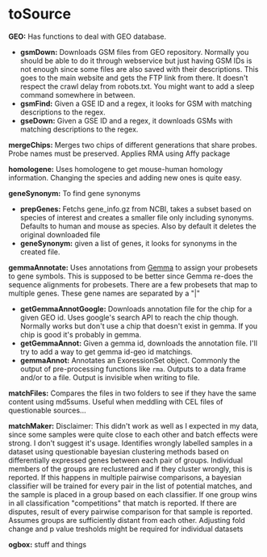 toSource
========

**GEO:** Has functions to deal with GEO database.
* **gsmDown:** Downloads GSM files from GEO repository. Normally you should be able to do it through webservice but just having GSM IDs is not enough since some files are also saved with their descriptions. This goes to the main website and gets the FTP link from there. It doesn't respect the crawl delay from robots.txt. You might want to add a sleep command somewhere in between.
* **gsmFind:** Given a GSE ID and a regex, it looks for GSM with matching descriptions to the regex.
* **gseDown:** Given a GSE ID and a regex, it downloads GSMs with matching descriptions to the regex.

**mergeChips:** Merges two chips of different generations that share probes. Probe names must be preserved. Applies RMA using Affy package

**homologene:** Uses homologene to get mouse-human homology information. Changing the species and adding new ones is quite easy.

**geneSynonym:** To find gene synonyms
* **prepGenes:** Fetchs gene_info.gz from NCBI, takes a subset based on species of interest and creates a smaller file only including synonyms. Defaults to human and mouse as species. Also by default it deletes the original downloaded file
* **geneSynonym:** given a list of genes, it looks for synonyms in the created file.

**gemmaAnnotate:** Uses annotations from [Gemma](http://www.chibi.ubc.ca/Gemma/home.html) to assign your probesets to gene symbols. This is supposed to be better since Gemma re-does the sequence alignments for probesets. There are a few probesets that map to multiple genes. These gene names are separated by a "|"
* **getGemmaAnnotGoogle:** Downloads annotation file for the chip for a given GEO id. Uses google's search API to reach the chip though. Normally works but don't use a chip that doesn't exist in gemma. If you chip is good it's probably in gemma.
* **getGemmaAnnot:** Given a gemma id, downloads the annotation file. I'll try to add a way to get gemma id-geo id matchings.
* **gemmaAnnot:** Annotates an ExoressionSet object. Commonly the output of pre-processing functions like `rma`. Outputs to a data frame and/or to a file. Output is invisible when writing to file.

**matchFiles:** Compares the files in two folders to see if they have the same content using md5sums. Useful when meddling with CEL files of questionable sources...


**matchMaker:** Disclaimer: This didn't work as well as I expected in my data, since some samples were quite close to each other and batch effects were strong. I don't suggest it's usage. Identifies wrongly labelled samples in a dataset using questionable bayesian clustering methods based on differentially expressed genes between each pair of groups. Individual members of the groups are reclustered and if they cluster wrongly, this is reported. If this happens in multiple pairwise comparisons, a bayesian classifier will be trained for every pair in the list of potential matches, and the sample is placed in a group based on each classifier. If one group wins in all classification "competitions" that match is reported. If there are disputes, result of every pairwise comparison for that sample is reported. Assumes groups are sufficiently distant from each other. Adjusting fold change and p value tresholds might be required for individual datasets

**ogbox:** stuff and things
